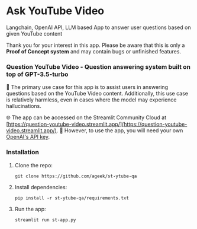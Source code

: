 # Ask YouTube Video
Langchain, OpenAI API, LLM based App to answer user questions based on given YouTube content

Thank you for your interest in this app. Please be aware that this is only a **Proof of Concept system** and may contain bugs or unfinished features. 


### Question YouTube Video - Question answering system built on top of GPT-3.5-turbo


🎲 The primary use case for this app is to assist users in answering questions based on the YouTube Video content. Additionally, this use case is relatively harmless, even in cases where the model may experience hallucinations.

🌐 The app can be accessed on the Streamlit Community Cloud at [https://question-youtube-video.streamlit.app/](https://question-youtube-video.streamlit.app/). 🔑 However, to use the app, you will need your own [OpenAI's API key](https://platform.openai.com/account/api-keys).


### Installation

1. Clone the repo:

    `git clone https://github.com/ageek/st-ytube-qa`

2. Install dependencies:

    `pip install -r st-ytube-qa/requirements.txt`

3. Run the app:

    `streamlit run st-app.py`


